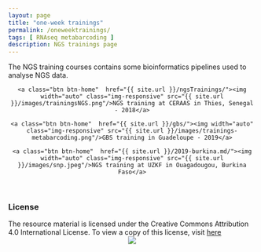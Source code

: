 ```yaml
---
layout: page
title: "one-week trainings"
permalink: /oneweektrainings/
tags: [ RNAseq metabarcoding ]
description: NGS trainings page
---
```


The NGS training courses contains some bioinformatics pipelines used to analyse NGS data.

<div><center>
	
	<a class="btn btn-home"  href="{{ site.url }}/ngsTrainings/"><img width="auto" class="img-responsive" src="{{ site.url }}/images/trainingsNGS.png"/>NGS training at CERAAS in Thies, Senegal - 2018</a>

	<a class="btn btn-home"  href="{{ site.url }}/gbs/"><img width="auto" class="img-responsive" src="{{ site.url }}/images/trainings-metabarcoding.png"/>GBS training in Guadeloupe - 2019</a>
	
	<a class="btn btn-home"  href="{{ site.url }}/2019-burkina.md/"><img width="auto" class="img-responsive" src="{{ site.url }}/images/snp.jpeg"/>NGS training at UZKF in Ouagadougou, Burkina Faso</a>
	
</center></div>

<br />


### License
<div>
The resource material is licensed under the Creative Commons Attribution 4.0 International License. To view a copy of this license, visit
<a href="http://creativecommons.org/licenses/by-nc-sa/4.0/">here</a>
<center>
<img width="auto" class="img-responsive" src="http://creativecommons.org.nz/wp-content/uploads/2012/05/by-nc-sa1.png"/>
</center></div>
